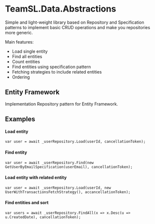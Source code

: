 # TeamSL.Data.Abstractions
Simple and light-weight library based on Repository and Specification patterns to implement basic CRUD operations and make you repositories more generic.

Main features:
- Load single entity
- Find all entities
- Count entities
- Find entities using specification pattern
- Fetching strategies to include related entities
- Ordering

## Entity Framework
Implementation Repository pattern for Entity Framework.

## Examples

#### Load entity
`var user = await _userRepository.Load(userId, cancellationToken);`

#### Find entity
`var user = await _userRepository.Find(new GetUserByEmailSpecification(userEmail), cancellationToken);`

#### Load entity with related entity
`var user = await _userRepository.Load(userId, new UserWithTransactionsFetchStrategy(), accancellationToken);`

#### Find entities and sort
`var users = await _userRepository.FindAll(x => x.Desc(u => u.CreatedDate), cancellationToken);`
